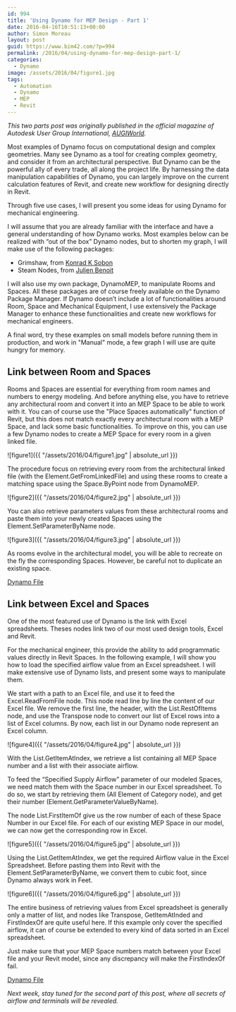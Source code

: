 ```yaml
---
id: 994
title: 'Using Dynamo for MEP Design - Part 1'
date: 2016-04-16T10:51:13+00:00
author: Simon Moreau
layout: post
guid: https://www.bim42.com/?p=994
permalink: /2016/04/using-dynamo-for-mep-design-part-1/
categories:
  - Dynamo
image: /assets/2016/04/figure1.jpg
tags:
  - Automation
  - Dynamo
  - MEP
  - Revit
---
```

_This two parts post was originally published in the official magazine of Autodesk User Group International, [AUGIWorld](https://www.augi.com/augiworld)._

Most examples of Dynamo focus on computational design and complex geometries. Many see Dynamo as a tool for creating complex geometry, and consider it from an architectural perspective. But Dynamo can be the powerful ally of every trade, all along the project life. By harnessing the data manipulation capabilities of Dynamo, you can largely improve on the current calculation features of Revit, and create new workflow for designing directly in Revit.

Through five use cases, I will present you some ideas for using Dynamo for mechanical engineering.

I will assume that you are already familiar with the interface and have a general understanding of how Dynamo works. Most examples below can be realized with “out of the box” Dynamo nodes, but to shorten my graph, I will make use of the following packages:

* Grimshaw, from [Konrad K Sobon](http://archi-lab.net/)
* Steam Nodes, from [Julien Benoit](https://aecuandme.wordpress.com/)

I will also use my own package, DynamoMEP, to manipulate Rooms and Spaces. All these packages are of course freely available on the Dynamo Package Manager. If Dynamo doesn’t include a lot of functionalities around Room, Space and Mechanical Equipment, I use extensively the Package Manager to enhance these functionalities and create new workflows for mechanical engineers.

A final word, try these examples on small models before running them in production, and work in "Manual" mode, a few graph I will use are quite hungry for memory.

## Link between Room and Spaces

Rooms and Spaces are essential for everything from room names and numbers to energy modeling. And before anything else, you have to retrieve any architectural room and convert it into an MEP Space to be able to work with it. You can of course use the "Place Spaces automatically" function of Revit, but this does not match exactly every architectural room with a MEP Space, and lack some basic functionalities. To improve on this, you can use a few Dynamo nodes to create a MEP Space for every room in a given linked file.

![figure1]({{ "/assets/2016/04/figure1.jpg" | absolute_url }})

The procedure focus on retrieving every room from the architectural linked file (with the Element.GetFromLinkedFile) and using these rooms to create a matching space using the Space.ByPoint node from DynamoMEP.

![figure2]({{ "/assets/2016/04/figure2.jpg" | absolute_url }})

You can also retrieve parameters values from these architectural rooms and paste them into your newly created Spaces using the Element.SetParameterByName node.

![figure3]({{ "/assets/2016/04/figure3.jpg" | absolute_url }})

As rooms evolve in the architectural model, you will be able to recreate on the fly the corresponding Spaces. However, be careful not to duplicate an existing space.

[Dynamo File](https://drive.google.com/open?id=0B_fvbfIWQ5JJVWxaWGN3T2puQzQ)

## Link between Excel and Spaces

One of the most featured use of Dynamo is the link with Excel spreadsheets. Theses nodes link two of our most used design tools, Excel and Revit.

For the mechanical engineer, this provide the ability to add programmatic values directly in Revit Spaces. In the following example, I will show you how to load the specified airflow value from an Excel spreadsheet. I will make extensive use of Dynamo lists, and present some ways to manipulate them.

We start with a path to an Excel file, and use it to feed the Excel.ReadFromFile node. This node read line by line the content of our Excel file. We remove the first line, the header, with the List.RestOfItems node, and use the Transpose node to convert our list of Excel rows into a list of Excel columns. By now, each list in our Dynamo node represent an Excel column.

![figure4]({{ "/assets/2016/04/figure4.jpg" | absolute_url }})

With the List.GetItemAtIndex, we retrieve a list containing all MEP Space number and a list with their associate airflow.

To feed the “Specified Supply Airflow” parameter of our modeled Spaces, we need match them with the Space number in our Excel spreadsheet. To do so, we start by retrieving them (All Element of Category node), and get their number (Element.GetParameterValueByName).

The node List.FirstItemOf give us the row number of each of these Space Number in our Excel file. For each of our existing MEP Space in our model, we can now get the corresponding row in Excel.

![figure5]({{ "/assets/2016/04/figure5.jpg" | absolute_url }})

Using the List.GetItemAtIndex, we get the required Airflow value in the Excel Spreadsheet. Before pasting them into Revit with the Element.SetParameterByName, we convert them to cubic foot, since Dynamo always work in Feet.

![figure6]({{ "/assets/2016/04/figure6.jpg" | absolute_url }})

The entire business of retrieving values from Excel spreadsheet is generally only a matter of list, and nodes like Transpose, GetItemAtInded and FirstIndexOf are quite useful here. If this example only cover the specified airflow, it can of course be extended to every kind of data sorted in an Excel spreadsheet.

Just make sure that your MEP Space numbers match between your Excel file and your Revit model, since any discrepancy will make the FirstIndexOf fail.

[Dynamo File](https://drive.google.com/open?id=0B_fvbfIWQ5JJcVBmRDYxTWFIMjQ)

_Next week, stay tuned for the second part of this post, where all secrets of airflow and terminals will be revealed._